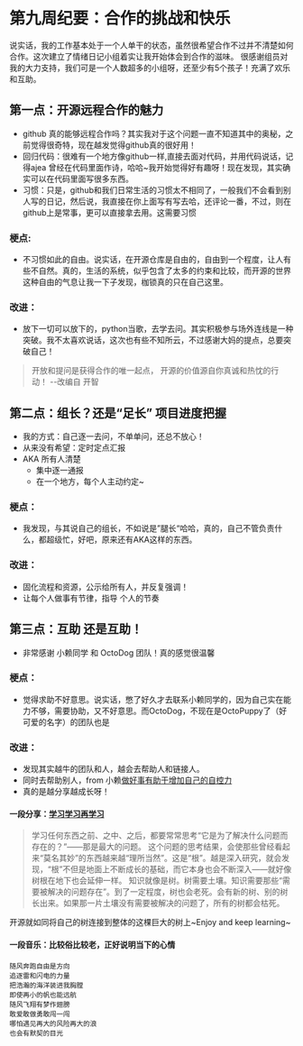 # 第九周纪要：合作的挑战和快乐


说实话，我的工作基本处于一个人单干的状态，虽然很希望合作不过并不清楚如何合作。这次建立了情绪日记小组着实让我开始体会到合作的滋味。
很感谢组员对我的大力支持，我们可是一个人数超多的小组呀，还至少有5个孩子！充满了欢乐和互助。

## 第一点：开源远程合作的魅力
- github 真的能够远程合作吗？其实我对于这个问题一直不知道其中的奥秘，之前觉得很奇特，现在越发觉得github真的很好用！
- 回归代码：很难有一个地方像github一样,直接去面对代码，并用代码说话，记得ajea 曾经在代码里面作诗，哈哈~我开始觉得好有趣呀！现在发现，其实确实可以在代码里面写很多东西。
- 习惯：只是，github和我们日常生活的习惯太不相同了，一般我们不会看到别人写的日记，然后说，我直接在你上面写有写去哈，还评论一番，不过，则在github上是常事，更可以直接拿去用。这需要习惯

### 梗点:
- 不习惯如此的自由。说实话，在开源仓库是自由的，自由到一个程度，让人有些不自然。真的，生活的系统，似乎包含了太多的约束和比较，而开源的世界这种自由的气息让我一下子发现，枷锁真的只在自己这里。 

### 改进：
- 放下一切可以放下的，python当歌，去学去问。其实积极参与场外连线是一种突破。我不太喜欢说话，这次也有些不知所云，不过感谢大妈的提点，总要突破自己！

> 开放和提问是获得合作的唯一起点， 开源的价值源自你真诚和热忱的行动！ --改编自 开智

## 第二点：组长？还是“足长” 项目进度把握
- 我的方式：自己逐一去问，不单单问，还总不放心！
- 从来没有希望：定时定点汇报
- AKA 所有人清楚
    + 集中逐一通报
	+ 在一个地方，每个人主动约定~
	
### 梗点：
- 我发现，与其说自己的组长，不如说是”腿长“哈哈，真的，自己不管负责什么，都超级忙，好吧，原来还有AKA这样的东西。

### 改进：
- 固化流程和资源，公示给所有人，并反复强调！
- 让每个人做事有节律，指导 个人的节奏

## 第三点：互助 还是互助！
- 非常感谢 小赖同学 和 OctoDog 团队！真的感觉很温馨

### 梗点：
- 觉得求助不好意思。说实话，憋了好久才去联系小赖同学的，因为自己实在能力不够，需要协助，又不好意思。而OctoDog，不现在是OctoPuppy了（好可爱的名字）的团队也是

### 改进：
- 发现其实越牛的团队和人，越会去帮助人和链接人。
- 同时去帮助别人，from 小赖[做好事有助于增加自己的自控力](https://www.psychologytoday.com/blog/minding-morality/201101/self-control-helping-others-good-deeds-help-us-lose-weight-and-lift)
- 真的是越分享越成长呀！

#### 一段分享：[学习学习再学习](http://xiaolai.github.io/alpha/on-learning/#section-1)
> 学习任何东西之前、之中、之后，都要常常思考“它是为了解决什么问题而存在的？”——那是最大的问题。
这个问题的思考结果，会使那些曾经看起来“莫名其妙”的东西越来越“理所当然”。这是“根”。越是深入研究，就会发现，“根”不但是地面上不断成长的基础，而它本身也会不断深入——就好像树根在地下也会延伸一样。
知识就像是树。树需要土壤。知识需要那些“需要被解决的问题存在”。到了一定程度，树也会老死。会有新的树、别的树长出来。如果那一片土壤没有需要被解决的问题了，所有的树都会枯死。

开源就如同将自己的树连接到整体的这棵巨大的树上~Enjoy and keep learning~

#### 一段音乐：比较俗比较老，正好说明当下的心情
```
随风奔跑自由是方向
追逐雷和闪电的力量
把浩瀚的海洋装进我胸膛
即使再小的帆也能远航
随风飞翔有梦作翅膀
敢爱敢做勇敢闯一闯
哪怕遇见再大的风险再大的浪
也会有默契的目光
```
